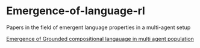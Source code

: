 # Emergence-of-language-rl
Papers in the field of emergent language properties in a multi-agent setup

[Emergence of Grounded compositional langauage in multi agent population](
https://arxiv.org/pdf/1703.04908.pdf)
